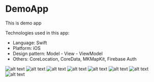 # DemoApp
This is demo app

Technologies used in this app:
- Language: Swift
- Platform: iOS
- Design pattern: Model - View - ViewModel
- Others: CoreLocation, CoreData, MKMapKit, Firebase Auth


![alt text](https://github.com/ngbahiep/DemoApp/blob/master/Photos/IMG_1846.PNG?raw=true)
![alt text](https://github.com/ngbahiep/DemoApp/blob/master/Photos/IMG_1847.PNG?raw=true)
![alt text](https://github.com/ngbahiep/DemoApp/blob/master/Photos/IMG_1848.PNG?raw=true)
![alt text](https://github.com/ngbahiep/DemoApp/blob/master/Photos/IMG_1849.PNG?raw=true)
![alt text](https://github.com/ngbahiep/DemoApp/blob/master/Photos/IMG_1850.PNG?raw=true)
![alt text](https://github.com/ngbahiep/DemoApp/blob/master/Photos/IMG_1851.PNG?raw=true)
![alt text](https://github.com/ngbahiep/DemoApp/blob/master/Photos/IMG_1852.PNG?raw=true)
![alt text](https://github.com/ngbahiep/DemoApp/blob/master/Photos/IMG_1853.PNG?raw=true)
